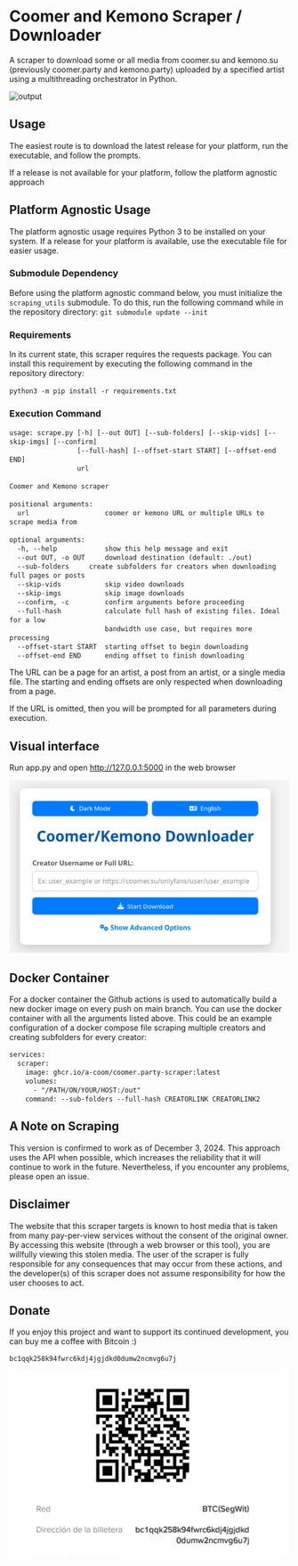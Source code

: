 # Coomer and Kemono Scraper / Downloader

A scraper to download some or all media from coomer.su and kemono.su (previously coomer.party and kemono.party) uploaded by a specified artist using a multithreading orchestrator in Python.

![output](./img/output.jpg)

## Usage

The easiest route is to download the latest release for your platform, run the executable, and follow the prompts.

If a release is not available for your platform, follow the platform agnostic approach

## Platform Agnostic Usage

The platform agnostic usage requires Python 3 to be installed on your system. If a release for your platform is available, use the executable file for easier usage.

### Submodule Dependency

Before using the platform agnostic command below, you must initialize the `scraping_utils` submodule. To do this, run the following command while in the repository directory: `git submodule update --init`

### Requirements

In its current state, this scraper requires the requests package. You can install this requirement by executing the following command in the repository directory:

`python3 -m pip install -r requirements.txt`

### Execution Command

```
usage: scrape.py [-h] [--out OUT] [--sub-folders] [--skip-vids] [--skip-imgs] [--confirm]
                 [--full-hash] [--offset-start START] [--offset-end END]
                 url

Coomer and Kemono scraper

positional arguments:
  url                   coomer or kemono URL or multiple URLs to scrape media from

optional arguments:
  -h, --help            show this help message and exit
  --out OUT, -o OUT     download destination (default: ./out)
  --sub-folders		create subfolders for creators when downloading full pages or posts
  --skip-vids           skip video downloads
  --skip-imgs           skip image downloads
  --confirm, -c         confirm arguments before proceeding
  --full-hash           calculate full hash of existing files. Ideal for a low
                        bandwidth use case, but requires more processing
  --offset-start START  starting offset to begin downloading
  --offset-end END      ending offset to finish downloading
```

The URL can be a page for an artist, a post from an artist, or a single media file. The starting and ending offsets are only respected when downloading from a page.

If the URL is omitted, then you will be prompted for all parameters during execution.

## Visual interface

Run app.py and open http://127.0.0.1:5000 in the web browser

![Interface](./img/Interface.png)



## Docker Container

For a docker container the Github actions is used to automatically build a new docker image on every push on main branch. You can use the docker container with all the arguments listed above. This could be an example configuration of a docker compose file scraping multiple creators and creating subfolders for every creator:

```
services:
  scraper:
    image: ghcr.io/a-coom/coomer.party-scraper:latest
    volumes:
      - "/PATH/ON/YOUR/HOST:/out"
    command: --sub-folders --full-hash CREATORLINK CREATORLINK2
```

## A Note on Scraping

This version is confirmed to work as of December 3, 2024. This approach uses the API when possible, which increases the reliability that it will continue to work in the future. Nevertheless, if you encounter any problems, please open an issue.

## Disclaimer

The website that this scraper targets is known to host media that is taken from many pay-per-view services without the consent of the original owner. By accessing this website (through a web browser or this tool), you are willfully viewing this stolen media. The user of the scraper is fully responsible for any consequences that may occur from these actions, and the developer(s) of this scraper does not assume responsibility for how the user chooses to act.

## Donate

If you enjoy this project and want to support its continued development, you can buy me a coffee with Bitcoin :)

```
bc1qqk258k94fwrc6kdj4jgjdkd0dumw2ncmvg6u7j

```

![bitcoin QR code](./img/bitcoin_qr_code.png)

